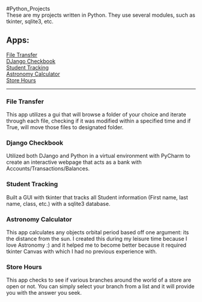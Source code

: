 #Python_Projects
<br>These are my projects written in Python. They use several modules, such as tkinter, sqlite3, etc.
## Apps:
[File Transfer](https://github.com/ErickLee85/Python-Projects/tree/main/FileTransferGUI)
<br>[DJango Checkbook](https://github.com/ErickLee85/Python-Projects/tree/main/Django_Checkbook)
<br>[Student Tracking](https://github.com/ErickLee85/Python-Projects/tree/main/Student%20Tracking%20Assignment)
<br>[Astronomy Calculator](https://github.com/ErickLee85/Python-Projects/tree/main/OrbitalGUI)
<br>[Store Hours](https://github.com/ErickLee85/Python-Projects/blob/main/StoreHoursGUI.py)

<hr>

### File Transfer 
This app utilizes a gui that will browse a folder of your choice and iterate through each file, checking if it was modified within a specified time and if True, will move those files to designated folder.
### Django Checkbook
Utilized both DJango and Python in a virtual environment with PyCharm to create an interactive webpage that acts as a bank with Accounts/Transactions/Balances.
### Student Tracking
Built a GUI with tkinter that tracks all Student information (First name, last name, class, etc.) with a sqlite3 database.
### Astronomy Calculator
This app calculates any objects orbital period based off one argument: its the distance from the sun. I created this during my leisure time because I love Astronomy :) and it helped me to become better because it required tkinter Canvas with which I had no previous experience with.
### Store Hours
This app checks to see if various branches around the world of a store are open or not. You can simply select your branch from a list and it will provide you with the answer you seek.
